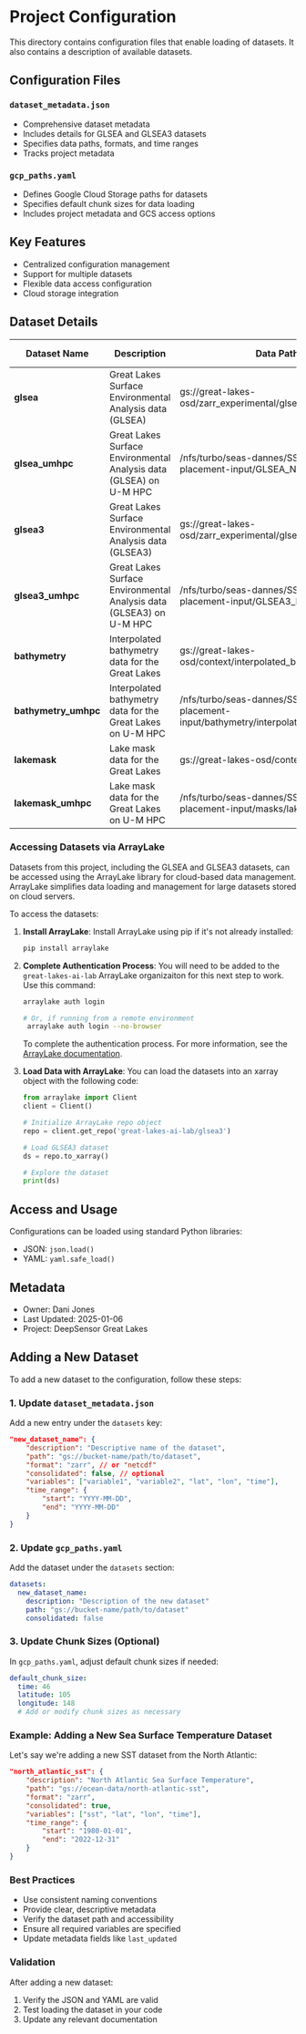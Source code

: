 # Project Configuration

This directory contains configuration files that enable loading of datasets. It also contains a description of available datasets. 

## Configuration Files

### `dataset_metadata.json`
- Comprehensive dataset metadata
- Includes details for GLSEA and GLSEA3 datasets
- Specifies data paths, formats, and time ranges
- Tracks project metadata

### `gcp_paths.yaml`
- Defines Google Cloud Storage paths for datasets
- Specifies default chunk sizes for data loading
- Includes project metadata and GCS access options

## Key Features

- Centralized configuration management
- Support for multiple datasets
- Flexible data access configuration
- Cloud storage integration

## Dataset Details

| **Dataset Name**     | **Description**                                              | **Data Path**                                                       | **Format** | **Consolidated** | **Variables**                            | **Time Range**           |
|----------------------|--------------------------------------------------------------|--------------------------------------------------------------------|------------|------------------|------------------------------------------|--------------------------|
| **glsea**            | Great Lakes Surface Environmental Analysis data (GLSEA)      | gs://great-lakes-osd/zarr_experimental/glsea                        | zarr       | No               | sst, lat, lon, time, crs                 | 1995-01-01 to 2023-12-31 |
| **glsea_umhpc**      | Great Lakes Surface Environmental Analysis data (GLSEA) on U-M HPC | /nfs/turbo/seas-dannes/SST-sensor-placement-input/GLSEA_NETCDF       | netcdf     | No               | sst, lat, lon, time, crs                 | 1995-01-01 to 2023-12-31 |
| **glsea3**           | Great Lakes Surface Environmental Analysis data (GLSEA3)     | gs://great-lakes-osd/zarr_experimental/glsea3                       | zarr       | No               | sst, lat, lon, time, crs                 | 2006-01-01 to 2023-12-31 |
| **glsea3_umhpc**     | Great Lakes Surface Environmental Analysis data (GLSEA3) on U-M HPC | /nfs/turbo/seas-dannes/SST-sensor-placement-input/GLSEA3_NETCDF      | netcdf     | No               | sst, lat, lon, time, crs                 | 2006-01-01 to 2023-12-31 |
| **bathymetry**       | Interpolated bathymetry data for the Great Lakes             | gs://great-lakes-osd/context/interpolated_bathymetry.nc             | netcdf     | N/A              | N/A                                      | N/A                      |
| **bathymetry_umhpc** | Interpolated bathymetry data for the Great Lakes on U-M HPC     | /nfs/turbo/seas-dannes/SST-sensor-placement-input/bathymetry/interpolated_bathymetry.nc | netcdf     | N/A              | N/A                                      | N/A                      |
| **lakemask**         | Lake mask data for the Great Lakes                          | gs://great-lakes-osd/context/lakemask.nc                            | netcdf     | N/A              | N/A                                      | N/A                      |
| **lakemask_umhpc**   | Lake mask data for the Great Lakes on U-M HPC                  | /nfs/turbo/seas-dannes/SST-sensor-placement-input/masks/lakemask.nc | netcdf     | N/A              | N/A                                      | N/A                      |

### Accessing Datasets via ArrayLake

Datasets from this project, including the GLSEA and GLSEA3 datasets, can be accessed using the ArrayLake library for cloud-based data management. ArrayLake simplifies data loading and management for large datasets stored on cloud servers. 

To access the datasets:

1. **Install ArrayLake**:
   Install ArrayLake using pip if it's not already installed:

   ```bash
   pip install arraylake
   ```
2. **Complete Authentication Process**:
   You will need to be added to the `great-lakes-ai-lab` ArrayLake organizaiton for this next step to work. Use this command:
   ```bash
   arraylake auth login

   # Or, if running from a remote environment
    arraylake auth login --no-browser
   ```
   To complete the authentication process. For more information, see the [ArrayLake documentation](https://docs.earthmover.io/).

3. **Load Data with ArrayLake**: 
   You can load the datasets into an xarray object with the following code:
    ```python
    from arraylake import Client
    client = Client()

    # Initialize ArrayLake repo object
    repo = client.get_repo('great-lakes-ai-lab/glsea3')

    # Load GLSEA3 dataset
    ds = repo.to_xarray()

    # Explore the dataset
    print(ds)
    ```


## Access and Usage

Configurations can be loaded using standard Python libraries:
- JSON: `json.load()`
- YAML: `yaml.safe_load()`

## Metadata

- Owner: Dani Jones
- Last Updated: 2025-01-06
- Project: DeepSensor Great Lakes

## Adding a New Dataset

To add a new dataset to the configuration, follow these steps:

### 1. Update `dataset_metadata.json`

Add a new entry under the `datasets` key:

```json
"new_dataset_name": {
    "description": "Descriptive name of the dataset",
    "path": "gs://bucket-name/path/to/dataset",
    "format": "zarr", // or "netcdf"
    "consolidated": false, // optional
    "variables": ["variable1", "variable2", "lat", "lon", "time"],
    "time_range": {
        "start": "YYYY-MM-DD",
        "end": "YYYY-MM-DD"
    }
}
```

### 2. Update `gcp_paths.yaml`

Add the dataset under the `datasets` section:

```yaml
datasets:
  new_dataset_name:
    description: "Description of the new dataset"
    path: "gs://bucket-name/path/to/dataset"
    consolidated: false
```

### 3. Update Chunk Sizes (Optional)

In `gcp_paths.yaml`, adjust default chunk sizes if needed:

```yaml
default_chunk_size:
  time: 46
  latitude: 105
  longitude: 148
  # Add or modify chunk sizes as necessary
```

### Example: Adding a New Sea Surface Temperature Dataset

Let's say we're adding a new SST dataset from the North Atlantic:

```json
"north_atlantic_sst": {
    "description": "North Atlantic Sea Surface Temperature",
    "path": "gs://ocean-data/north-atlantic-sst",
    "format": "zarr",
    "consolidated": true,
    "variables": ["sst", "lat", "lon", "time"],
    "time_range": {
        "start": "1980-01-01",
        "end": "2022-12-31"
    }
}
```

### Best Practices

- Use consistent naming conventions
- Provide clear, descriptive metadata
- Verify the dataset path and accessibility
- Ensure all required variables are specified
- Update metadata fields like `last_updated`

### Validation

After adding a new dataset:
1. Verify the JSON and YAML are valid
2. Test loading the dataset in your code
3. Update any relevant documentation

